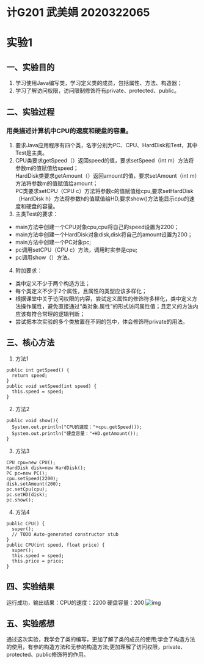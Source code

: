 # 计G201 武美娟 2020322065

# 实验1

## 一、实验目的
1. 学习使用Java编写类，学习定义类的成员，包括属性、方法、构造器；
2. 学习了解访问权限，访问限制修饰符有private、protected、public。
## 二、实验过程
### 用类描述计算机中CPU的速度和硬盘的容量。
1. 要求Java应用程序有四个类，名字分别为PC、CPU、HardDisk和Test，其中Test是主类。
2. CPU类要求getSpeed（）返回speed的值，要求setSpeed（int m）方法将参数m的值赋值给speed；  
   HardDisk类要求getAmount（）返回amount的值，要求setAmount（int m）方法将参数m的值赋值给amount；  
   PC类要求setCPU（CPU c）方法将参数c的值赋值给cpu,要求setHardDisk（HardDisk h）方法将参数h的值赋值给HD,要求show()方法能显示cpu的速度和硬盘的容量。
3. 主类Test的要求：
  * main方法中创建一个CPU对象cpu,cpu将自己的speed设置为2200；
  * main方法中创建一个HardDisk对象disk,disk将自己的amount设置为200；
  * main方法中创建一个PC对象pc;
  * pc调用setCPU（CPU c）方法，调用时实参是cpu;
  * pc调用show（）方法。
4. 附加要求：
  * 类中定义不少于两个构造方法；
  * 每个类定义不少于2个属性，且属性的类型应该多样化；
  * 根据课堂中关于访问权限的内容，尝试定义属性的修饰符多样化，类中定义方法操作属性，避免直接通过“类对象.属性”的形式访问属性值；且定义的方法内应该有符合常理的逻辑判断；
  * 尝试把本次实验的多个类放置在不同的包中，体会修饰符private的用法。
## 三、核心方法
1. 方法1
```
public int getSpeed() {
  return speed;
}
public void setSpeed(int speed) {
  this.speed = speed;
}
 ```
 2. 方法2
 ```
 public void show(){
   System.out.println("CPU的速度："+cpu.getSpeed());
   System.out.println("硬盘容量："+HD.getAmount());
}
 ```
 3. 方法3
 ```
 CPU cpu=new CPU();
 HardDisk disk=new HardDisk();
 PC pc=new PC();
 cpu.setSpeed(2200);
 disk.setAmount(200);
 pc.setCpu(cpu);
 pc.setHD(disk);
 pc.show();
 ```
 4. 方法4
 ```
 public CPU() {
   super();
   // TODO Auto-generated constructor stub
 }
 public CPU(int speed, float price) {
   super();
   this.speed = speed;
   this.price = price;
 }
 ```
## 四、实验结果
  运行成功，输出结果：CPU的速度：2200   硬盘容量：200
  ![img](http://note.youdao.com/yws/public/resource/253af59d7c3cc80c27cd7edcfc8a506e/xmlnote/WEBRESOURCEed65ad4dbc90574ec7d9e524bb29c401/13)
  
## 五、实验感想
  通过这次实验，我学会了类的编写，更加了解了类的成员的使用;学会了构造方法的使用，有参的构造方法和无参的构造方法;更加理解了访问权限，private、protected、public修饰符的作用。

